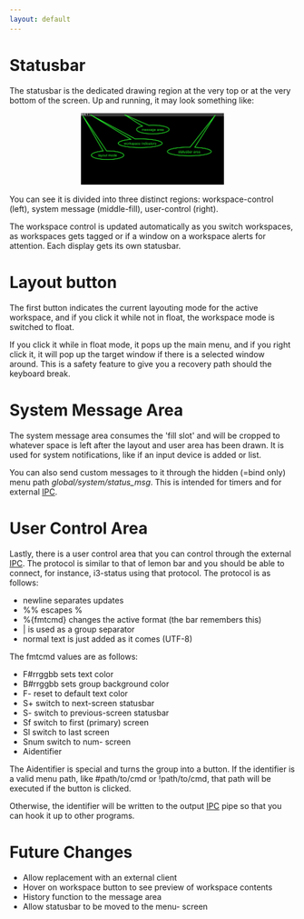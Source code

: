 ```yaml
---
layout: default
---
```

# Statusbar
The statusbar is the dedicated drawing region at the very top or at the
very bottom of the screen. Up and running, it may look something like:

<center><a href="images/initial.png">
	<img alt="menu UI" src="images/initial.png" style="width: 50%"/>
</a></center>

You can see it is divided into three distinct regions:
workspace-control (left), system message (middle-fill), user-control (right).

The workspace control is updated automatically as you switch workspaces,
as workspaces gets tagged or if a window on a workspace alerts for attention.
Each display gets its own statusbar.

# Layout button
The first button indicates the current layouting mode for the active workspace,
and if you click it while not in float, the workspace mode is switched to float.

If you click it while in float mode, it pops up the main menu, and if you right
click it, it will pop up the target window if there is a selected window
around. This is a safety feature to give you a recovery path should the
keyboard break.

# System Message Area
The system message area consumes the 'fill slot' and will be cropped to
whatever space is left after the layout and user area has been drawn. It is
used for system notifications, like if an input device is added or list.

You can also send custom messages to it through the hidden (=bind only) menu
path <i>global/system/status_msg</i>. This is intended for timers and for
external [IPC](ipc).

# User Control Area
Lastly, there is a user control area that you can control through the external
[IPC](ipc). The protocol is similar to that of lemon bar and you should be able
to connect, for instance, i3-status using that protocol. The protocol is as
follows:

- newline separates updates
- %% escapes %
- %{fmtcmd} changes the active format (the bar remembers this)
- \| is used as a group separator
- normal text is just added as it comes (UTF-8)

The fmtcmd values are as follows:
- F#rrggbb sets text color
- B#rrggbb sets group background color
- F- reset to default text color
- S+ switch to next-screen statusbar
- S- switch to previous-screen statusbar
- Sf switch to first (primary) screen
- Sl switch to last screen
- Snum switch to num- screen
- Aidentifier

The Aidentifier is special and turns the group into a button.
If the identifier is a valid menu path, like #path/to/cmd or !path/to/cmd,
that path will be executed if the button is clicked.

Otherwise, the identifier will be written to the output [IPC](ipc) pipe so
that you can hook it up to other programs.

# Future Changes
- Allow replacement with an external client
- Hover on workspace button to see preview of workspace contents
- History function to the message area
- Allow statusbar to be moved to the menu- screen
